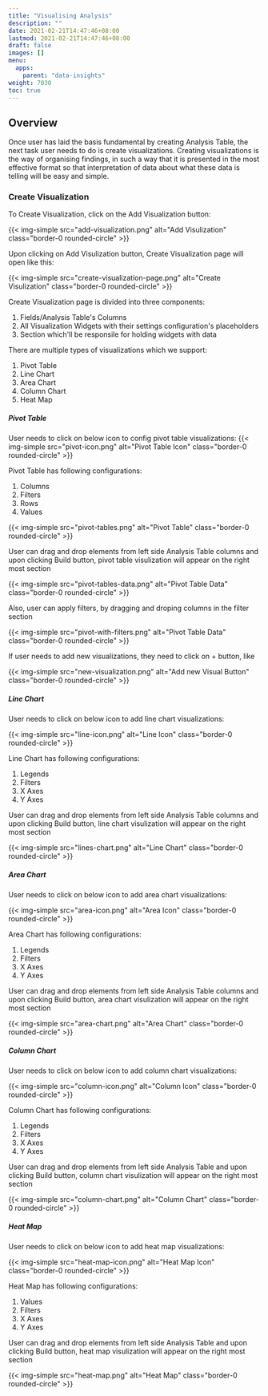 ```yaml
---
title: "Visualising Analysis"
description: ""
date: 2021-02-21T14:47:46+08:00
lastmod: 2021-02-21T14:47:46+08:00
draft: false
images: []
menu:
  apps:
    parent: "data-insights"
weight: 7030
toc: true
---
```


## Overview

Once user has laid the basis fundamental by creating Analysis Table, the next task user needs to do is create visualizations.
Creating visualizations is the way of organising findings, in such a way that it is presented in the most effective format so that interpretation of data about what these data is telling will be easy and simple.

### Create Visualization

To Create Visualization, click on the Add Visualization button:

{{< img-simple src="add-visualization.png" alt="Add Visulization" class="border-0 rounded-circle" >}}

Upon clicking on Add Visulization button, Create Visualization page will open like this:

{{< img-simple src="create-visualization-page.png" alt="Create Visulization" class="border-0 rounded-circle" >}}

Create Visualization page is divided into three components:

1. Fields/Analysis Table's Columns
2. All Visualization Widgets with their settings configuration's placeholders
3. Section which'll be responsile for holding widgets with data

There are multiple types of visualizations which we support:

1. Pivot Table
2. Line Chart
3. Area Chart
4. Column Chart
5. Heat Map

##### Pivot Table

User needs to click on below icon to config pivot table visualizations:
{{< img-simple src="pivot-icon.png" alt="Pivot Table Icon" class="border-0 rounded-circle" >}}

Pivot Table has following configurations:

1. Columns
2. Filters
3. Rows
4. Values

{{< img-simple src="pivot-tables.png" alt="Pivot Table" class="border-0 rounded-circle" >}}

User can drag and drop elements from left side Analysis Table columns and upon clicking Build button, pivot table visulization will appear on the right most section

{{< img-simple src="pivot-tables-data.png" alt="Pivot Table Data" class="border-0 rounded-circle" >}}

Also, user can apply filters, by dragging and droping columns in the filter section

{{< img-simple src="pivot-with-filters.png" alt="Pivot Table Data" class="border-0 rounded-circle" >}}

If user needs to add new visualizations, they need to click on + button, like

{{< img-simple src="new-visualization.png" alt="Add new Visual Button" class="border-0 rounded-circle" >}}

##### Line Chart

User needs to click on below icon to add line chart visualizations:

{{< img-simple src="line-icon.png" alt="Line Icon" class="border-0 rounded-circle" >}}

Line Chart has following configurations:

1. Legends
2. Filters
3. X Axes
4. Y Axes

User can drag and drop elements from left side Analysis Table columns and upon clicking Build button, line chart visulization will appear on the right most section

{{< img-simple src="lines-chart.png" alt="Line Chart" class="border-0 rounded-circle" >}}

##### Area Chart

User needs to click on below icon to add area chart visualizations:

{{< img-simple src="area-icon.png" alt="Area Icon" class="border-0 rounded-circle" >}}

Area Chart has following configurations:

1. Legends
2. Filters
3. X Axes
4. Y Axes

User can drag and drop elements from left side Analysis Table columns and upon clicking Build button, area chart visulization will appear on the right most section

{{< img-simple src="area-chart.png" alt="Area Chart" class="border-0 rounded-circle" >}}

##### Column Chart

User needs to click on below icon to add column chart visualizations:

{{< img-simple src="column-icon.png" alt="Column Icon" class="border-0 rounded-circle" >}}

Column Chart has following configurations:

1. Legends
2. Filters
3. X Axes
4. Y Axes

User can drag and drop elements from left side Analysis Table and upon clicking Build button, column chart visulization will appear on the right most section

{{< img-simple src="column-chart.png" alt="Column Chart" class="border-0 rounded-circle" >}}

##### Heat Map

User needs to click on below icon to add heat map visualizations:

{{< img-simple src="heat-map-icon.png" alt="Heat Map Icon" class="border-0 rounded-circle" >}}

Heat Map has following configurations:

1. Values
2. Filters
3. X Axes
4. Y Axes

User can drag and drop elements from left side Analysis Table and upon clicking Build button, heat map visulization will appear on the right most section

{{< img-simple src="heat-map.png" alt="Heat Map" class="border-0 rounded-circle" >}}
